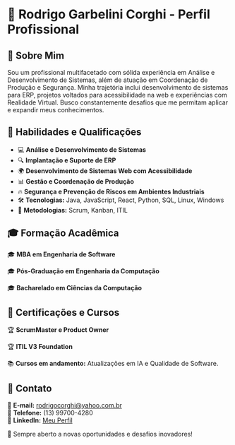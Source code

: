 # 🚀 Rodrigo Garbelini Corghi - Perfil Profissional

## 📌 Sobre Mim
Sou um profissional multifacetado com sólida experiência em Análise e Desenvolvimento de Sistemas, além de atuação em Coordenação de Produção e Segurança. Minha trajetória inclui desenvolvimento de sistemas para ERP, projetos voltados para acessibilidade na web e experiências com Realidade Virtual. Busco constantemente desafios que me permitam aplicar e expandir meus conhecimentos.

## 🎯 Habilidades e Qualificações
- 💻 **Análise e Desenvolvimento de Sistemas**
- 🔍 **Implantação e Suporte de ERP**
- 🌍 **Desenvolvimento de Sistemas Web com Acessibilidade**
- 📊 **Gestão e Coordenação de Produção**
- 🔥 **Segurança e Prevenção de Riscos em Ambientes Industriais**
- 🛠 **Tecnologias:** Java, JavaScript, React, Python, SQL, Linux, Windows
- 📜 **Metodologias:** Scrum, Kanban, ITIL

## 🎓 Formação Acadêmica
🎓 **MBA em Engenharia de Software** 

🎓 **Pós-Graduação em Engenharia da Computação** 

🎓 **Bacharelado em Ciências da Computação** 

## 🏅 Certificações e Cursos
🏆 **ScrumMaster e Product Owner** 

🏆 **ITIL V3 Foundation**

📚 **Cursos em andamento:** Atualizações em IA e Qualidade de Software.

## 🔗 Contato
📧 **E-mail:** [rodrigocorghi@yahoo.com.br](mailto:rodrigocorghi@yahoo.com.br)  
📱 **Telefone:** (13) 99700-4280  
🔗 **LinkedIn:** [Meu Perfil](https://www.linkedin.com/in/rodrigocorghi/)  

📢 Sempre aberto a novas oportunidades e desafios inovadores!
